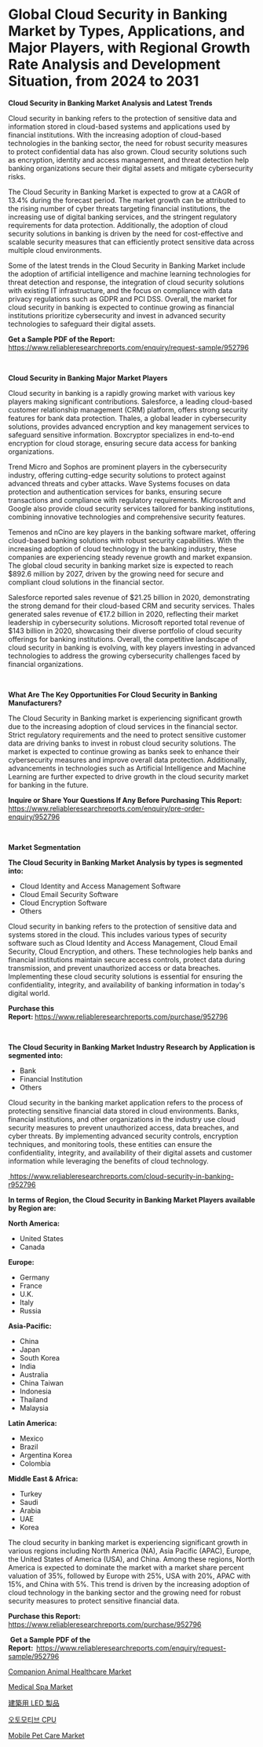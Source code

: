 <p><h1>Global Cloud Security in Banking Market by Types, Applications, and Major Players, with Regional Growth Rate Analysis and Development Situation, from 2024 to 2031</h1></p><p><strong>Cloud Security in Banking Market Analysis and Latest Trends</strong></p>
<p><p>Cloud security in banking refers to the protection of sensitive data and information stored in cloud-based systems and applications used by financial institutions. With the increasing adoption of cloud-based technologies in the banking sector, the need for robust security measures to protect confidential data has also grown. Cloud security solutions such as encryption, identity and access management, and threat detection help banking organizations secure their digital assets and mitigate cybersecurity risks.</p><p>The Cloud Security in Banking Market is expected to grow at a CAGR of 13.4% during the forecast period. The market growth can be attributed to the rising number of cyber threats targeting financial institutions, the increasing use of digital banking services, and the stringent regulatory requirements for data protection. Additionally, the adoption of cloud security solutions in banking is driven by the need for cost-effective and scalable security measures that can efficiently protect sensitive data across multiple cloud environments.</p><p>Some of the latest trends in the Cloud Security in Banking Market include the adoption of artificial intelligence and machine learning technologies for threat detection and response, the integration of cloud security solutions with existing IT infrastructure, and the focus on compliance with data privacy regulations such as GDPR and PCI DSS. Overall, the market for cloud security in banking is expected to continue growing as financial institutions prioritize cybersecurity and invest in advanced security technologies to safeguard their digital assets.</p></p>
<p><strong>Get a Sample PDF of the Report:&nbsp;</strong> <a href="https://www.reliableresearchreports.com/enquiry/request-sample/952796">https://www.reliableresearchreports.com/enquiry/request-sample/952796</a></p>
<p>&nbsp;</p>
<p><strong>Cloud Security in Banking Major Market Players</strong></p>
<p><p>Cloud security in banking is a rapidly growing market with various key players making significant contributions. Salesforce, a leading cloud-based customer relationship management (CRM) platform, offers strong security features for bank data protection. Thales, a global leader in cybersecurity solutions, provides advanced encryption and key management services to safeguard sensitive information. Boxcryptor specializes in end-to-end encryption for cloud storage, ensuring secure data access for banking organizations.</p><p>Trend Micro and Sophos are prominent players in the cybersecurity industry, offering cutting-edge security solutions to protect against advanced threats and cyber attacks. Wave Systems focuses on data protection and authentication services for banks, ensuring secure transactions and compliance with regulatory requirements. Microsoft and Google also provide cloud security services tailored for banking institutions, combining innovative technologies and comprehensive security features.</p><p>Temenos and nCino are key players in the banking software market, offering cloud-based banking solutions with robust security capabilities. With the increasing adoption of cloud technology in the banking industry, these companies are experiencing steady revenue growth and market expansion. The global cloud security in banking market size is expected to reach $892.6 million by 2027, driven by the growing need for secure and compliant cloud solutions in the financial sector.</p><p>Salesforce reported sales revenue of $21.25 billion in 2020, demonstrating the strong demand for their cloud-based CRM and security services. Thales generated sales revenue of €17.2 billion in 2020, reflecting their market leadership in cybersecurity solutions. Microsoft reported total revenue of $143 billion in 2020, showcasing their diverse portfolio of cloud security offerings for banking institutions. Overall, the competitive landscape of cloud security in banking is evolving, with key players investing in advanced technologies to address the growing cybersecurity challenges faced by financial organizations.</p></p>
<p>&nbsp;</p>
<p><strong>What Are The Key Opportunities For Cloud Security in Banking Manufacturers?</strong></p>
<p><p>The Cloud Security in Banking market is experiencing significant growth due to the increasing adoption of cloud services in the financial sector. Strict regulatory requirements and the need to protect sensitive customer data are driving banks to invest in robust cloud security solutions. The market is expected to continue growing as banks seek to enhance their cybersecurity measures and improve overall data protection. Additionally, advancements in technologies such as Artificial Intelligence and Machine Learning are further expected to drive growth in the cloud security market for banking in the future.</p></p>
<p><strong>Inquire or Share Your Questions If Any Before Purchasing This Report:</strong> <a href="https://www.reliableresearchreports.com/enquiry/pre-order-enquiry/952796">https://www.reliableresearchreports.com/enquiry/pre-order-enquiry/952796</a></p>
<p>&nbsp;</p>
<p><strong>Market Segmentation</strong></p>
<p><strong>The Cloud Security in Banking Market Analysis by types is segmented into:</strong></p>
<p><ul><li>Cloud Identity and Access Management Software</li><li>Cloud Email Security Software</li><li>Cloud Encryption Software</li><li>Others</li></ul></p>
<p><p>Cloud security in banking refers to the protection of sensitive data and systems stored in the cloud. This includes various types of security software such as Cloud Identity and Access Management, Cloud Email Security, Cloud Encryption, and others. These technologies help banks and financial institutions maintain secure access controls, protect data during transmission, and prevent unauthorized access or data breaches. Implementing these cloud security solutions is essential for ensuring the confidentiality, integrity, and availability of banking information in today's digital world.</p></p>
<p><strong>Purchase this Report:&nbsp;</strong><a href="https://www.reliableresearchreports.com/purchase/952796">https://www.reliableresearchreports.com/purchase/952796</a></p>
<p>&nbsp;</p>
<p><strong>The Cloud Security in Banking Market Industry Research by Application is segmented into:</strong></p>
<p><ul><li>Bank</li><li>Financial Institution</li><li>Others</li></ul></p>
<p><p>Cloud security in the banking market application refers to the process of protecting sensitive financial data stored in cloud environments. Banks, financial institutions, and other organizations in the industry use cloud security measures to prevent unauthorized access, data breaches, and cyber threats. By implementing advanced security controls, encryption techniques, and monitoring tools, these entities can ensure the confidentiality, integrity, and availability of their digital assets and customer information while leveraging the benefits of cloud technology.</p></p>
<p><a href="https://www.reliableresearchreports.com/cloud-security-in-banking-r952796">&nbsp;https://www.reliableresearchreports.com/cloud-security-in-banking-r952796</a></p>
<p><strong>In terms of Region, the Cloud Security in Banking Market Players available by Region are:</strong></p>
<p>
    <p> <strong> North America: </strong>
        <ul>
            <li>United States</li>
            <li>Canada</li>
        </ul>
        </p> 
    <p> <strong> Europe: </strong>
        <ul>
            <li>Germany</li>
            <li>France</li>
            <li>U.K.</li>
            <li>Italy</li>
            <li>Russia</li>
        </ul>
        </p> 
    <p> <strong> Asia-Pacific: </strong>
        <ul>
            <li>China</li>
            <li>Japan</li>
            <li>South Korea</li>
            <li>India</li>
            <li>Australia</li>
            <li>China Taiwan</li>
            <li>Indonesia</li>
            <li>Thailand</li>
            <li>Malaysia</li>
        </ul>
        </p> 
    <p> <strong> Latin America: </strong>
        <ul>
            <li>Mexico</li>
            <li>Brazil</li>
            <li>Argentina Korea</li>
            <li>Colombia</li>
        </ul>
        </p> 
    <p> <strong> Middle East & Africa: </strong>
        <ul>
            <li>Turkey</li>
            <li>Saudi</li>
            <li>Arabia</li>
            <li>UAE</li>
            <li>Korea</li>
        </ul>
    </p>
    </p>
<p><p>The cloud security in banking market is experiencing significant growth in various regions including North America (NA), Asia Pacific (APAC), Europe, the United States of America (USA), and China. Among these regions, North America is expected to dominate the market with a market share percent valuation of 35%, followed by Europe with 25%, USA with 20%, APAC with 15%, and China with 5%. This trend is driven by the increasing adoption of cloud technology in the banking sector and the growing need for robust security measures to protect sensitive financial data.</p></p>
<p><strong>Purchase this Report: </strong><a href="https://www.reliableresearchreports.com/purchase/952796">https://www.reliableresearchreports.com/purchase/952796</a></p>
<p>&nbsp;<strong>Get a Sample PDF of the Report:&nbsp;&nbsp;</strong><a href="https://www.reliableresearchreports.com/enquiry/request-sample/952796">https://www.reliableresearchreports.com/enquiry/request-sample/952796</a></p>
<p><strong></strong></p>
<p><p><a href="https://github.com/sofayahoo2023/Market-Research-Report-List-4/blob/main/companion-animal-healthcare-market.md">Companion Animal Healthcare Market</a></p><p><a href="https://www.linkedin.com/pulse/medical-spa-market-insight-trends-growth-forecasted-from-2024-apprf">Medical Spa Market</a></p><p><a href="https://medium.com/@alfaro.etbn_52903/%E5%BB%BA%E7%AF%89%E7%94%A8led%E8%A3%BD%E5%93%81%E5%B8%82%E5%A0%B4-%E7%AB%B6%E4%BA%89%E5%88%86%E6%9E%90-%E5%B8%82%E5%A0%B4%E3%83%88%E3%83%AC%E3%83%B3%E3%83%89-2031%E5%B9%B4%E3%81%BE%E3%81%A7%E3%81%AE%E4%BA%88%E6%B8%AC-b0119ee79eeb">建築用 LED 製品</a></p><p><a href="https://medium.com/@crumbles67678/%EC%9E%90%EB%8F%99%EC%B0%A8-cpu-%EC%8B%9C%EC%9E%A5-%EA%B7%9C%EB%AA%A8-cagr-%ED%8A%B8%EB%A0%8C%EB%93%9C-2024-2030-f85b0300b595">오토모티브 CPU</a></p><p><a href="https://www.linkedin.com/pulse/mobile-pet-care-market-size-cagr-trends-2024-2030-germarial-ew5zf">Mobile Pet Care Market</a></p></p>